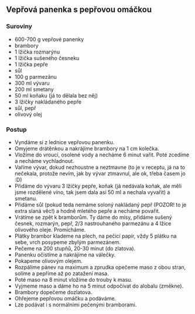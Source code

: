 ## Vepřová panenka s pepřovou omáčkou

### Suroviny
- 600-700 g vepřové panenky
- brambory
- 1 lžička rozmarýnu
- 1 lžička sušeného česneku
- 1 lžička pepře
- sůl
- 100 g parmezánu
- 300 ml vývaru
- 200 ml smetany
- 50 ml koňaku (já to dělala bez něj)
- 3 lžičky nakládaného pepře
- sůl, pepř
- olivový olej

### Postup
- Vyndáme si z lednice vepřovou panenku.
- Omyjeme drátěnkou a nakrájíme brambory na 1 cm kolečka.
- Vložíme do vroucí, osolené vody a necháme 6 minut vařit. Poté zcedíme a necháme vychladnout.
- Vaříme vývar, dokud nezhoustne a neztmavne (to je v receptu, já na to nečekala, protože nevím, jak by vývar ztmavnul, ale ok, třeba časem jo :D)
- Přidáme do vývaru 3 lžičky pepře, koňak (já nedávala koňak, ale měli jsme rozdělené víno, tak jsem dala asi 50 ml a nechala vyvařit) a smetanu.
- Přidáme sůl (pokud teda nemáme soloný nakládaný pepř (POZOR! to je extra slaná věc!) a hodně mletého pepře a necháme povařit.
- Vrátíme se zpět k bramborům. Ty dáme do mísy, přidáme sušený česnek, rozmarýn, pepř, 2/3 nastrouhaného parmezánu a 4 lžíce olivového oleje. Promícháme.
- Plátky brambor klademe na plech, na pečicí papír, vždy 5 plátku na sebe, vrch posypeme zbylým parmezánem. 
- Pečeme na 200 stupňů, 20-30 minut (do zlatova).
- Panenku očistíme a nakrájíme na válečky. 
- Pokapeme olivovým olejem.
- Rozpálíme pánev na maximum a zprudka opečeme maso z obou stran, solíme a pepříme až po zatažení masa.
- Poté maso na 8 minut vložíme do trouby k masu.
- Vyjmeme maso a dáme ho na 5 minut odpočívat do alobalu (změkne).
- Brambory dopečeme dozlatova.
- Ohřejeme pepřovou omáčku a podáváme. 
- Lze podávat i s normálními pečenými bramborami.
